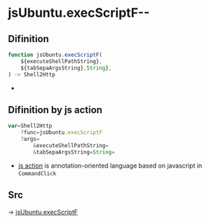 # jsUbuntu.execScriptF--

## Difinition

```js.js
function jsUbuntu.execScriptF(
	${executeShellPathString},
	${tabSepaArgsString},String},
) -> Shell2Http
```

- 


## Difinition by js action

```js.js
var=Shell2Http
	?func=jsUbuntu.execScriptF
	?args=
		&executeShellPathString=
		&tabSepaArgsString=String=
```

- [js action](#) is annotation-oriented language based on javascript in `CommandClick`



## Src

-> [jsUbuntu.execScriptF](https://github.com/puutaro/CommandClick/blob/master/app/src/main/java/com/puutaro/commandclick/fragment_lib/terminal_fragment/js_interface/JsUbuntu.kt#L48)


